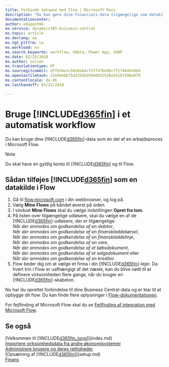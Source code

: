 ```yaml
---
title: Forbinde dataene med Flow | Microsoft Docs
description: "Du kan gøre dine Financials-data tilgængelige som datakilde og angive en OData URL-adresse til dine webtjenester for at oprette et automatiseret workflow."
documentationcenter: 
author: edupont04
ms.service: dynamics365-business-central
ms.topic: article
ms.devlang: na
ms.tgt_pltfrm: na
ms.workload: na
ms.search.keywords: workflow, Odata, Power App, SOAP
ms.date: 01/25/2018
ms.author: solsen
ms.translationtype: HT
ms.sourcegitcommit: d7fb34e1c9428a64c71ff47be8bcff174649c00d
ms.openlocfilehash: 23e9ebbb75d23595d568d022526e551bf590a979
ms.contentlocale: da-dk
ms.lasthandoff: 03/22/2018

---
```

# <a name="using-included365finincludesd365finmdmd-in-an-automated-workflow"></a>Bruge [!INCLUDE[d365fin](includes/d365fin_md.md)] i et automatisk workflow
Du kan bruge dine [!INCLUDE[d365fin](includes/d365fin_md.md)]-data som en del af en arbejdsproces i Microsoft Flow.  

> [!NOTE]  
>   Du skal have en gyldig konto til [!INCLUDE[d365fin](includes/d365fin_md.md)] og til Flow.  

## <a name="to-add-included365finincludesd365finmdmd-as-a-data-source-in-flow"></a>Sådan tilføjes [!INCLUDE[d365fin](includes/d365fin_md.md)] som en datakilde i Flow
1. Gå til [flow.microsoft.com](https://flow.microsoft.com/en-us/) i din webbrowser, og log på.
2. Vælg **Mine Flows** på båndet øverst på siden.
3. I vinduet **Mine Flows** skal du vælge indstillingen **Opret fra tom**.
4. På listen over tilgængelige udløsere, skal du vælge en af de [!INCLUDE[d365fin](includes/d365fin_md.md)]-udløsere, der er tilgængelige:  
    *Når der anmodes om godkendelse af en debitor*,  
    *Når der anmodes om godkendelse af en finanskladdekørsel*,  
    *Når der anmodes om godkendelse af en finanskladdelinje*,  
    *Når der anmodes om godkendelse af en vare*,  
    *Når der anmodes om godkendelse af et købsdokument*,  
    *Når der anmodes om godkendelse af et salgsdokument* eller  
    *Når der anmodes om godkendelse af en kreditor*.
5. Flow beder dig om at vælge et firma i din [!INCLUDE[d365fin](includes/d365fin_md.md)]-lejer. Da hvert trin i Flow er uafhængigt af det næste, kan du blive nødt til at definere virksomheden flere gange, når du bruger en [!INCLUDE[d365fin](includes/d365fin_md.md)]-skabelon.

Nu har du oprettet forbindelse til dine Business Central-data og er klar til at opbygge dit flow. Du kan finde flere oplysninger i [Flow-dokumentationen](https://flow.microsoft.com/documentation/getting-started/).

For fejlfinding af Microsoft Flow skal du se [Fejlfinding af integration med Microsoft Flow](across-troubleshooting-how-use-financials-data-source-flow.md).

## <a name="see-also"></a>Se også
[Velkommen til [!INCLUDE[d365fin_long](includes/d365fin_long_md.md)]](index.md)  
[Importere virksomhedsdata fra andre økonomisystemer](upload-data.md)  
[Administrere brugere og deres rettigheder](ui-how-users-permissions.md)    
[Opsætning af [!INCLUDE[d365fin](includes/d365fin_md.md)]](setup.md)  
[Finans](finance.md)  

